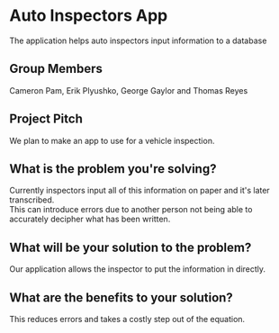 # Auto Inspectors App
The application helps auto inspectors input information to a database

<h2>Group Members</h2>

Cameron Pam, Erik Plyushko, George Gaylor and Thomas Reyes

<h2>Project Pitch</h2>

We plan to make an app to use for a vehicle inspection.

<h2>What is the problem you're solving?</h2>

Currently inspectors input all of this information on paper and it's later transcribed.  
This can introduce errors due to another person not being able to accurately decipher what has been written.

<h2>What will be your solution to the problem?</h2>

Our application allows the inspector to put the information in directly.

<h2>What are the benefits to your solution?</h2>

This reduces errors and takes a costly step out of the equation.
